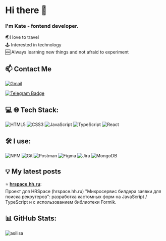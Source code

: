# Hi there 👋

### I'm Kate - fontend developer.

🌏I love to travel <br /> 🕹 Interested in technology <br /> 🆕 Always learning
new things and not afraid to experiment

## 📫 Contact Me

<a href="kateroshh@gmail.com" target="_blank"><img alt="Gmail" src="https://img.shields.io/badge/Gmail-D14836?style=for-the-badge&logo=gmail&logoColor=white" /></a>

<a href="https://t.me/kateroshh">
    <img src="https://img.shields.io/badge/Telegram-blue?style=for-the-badge&logo=telegram&logoColor=white" alt="Telegram Badge"/>
</a>

## 💻 🌐 Tech Stack:

![HTML5](https://img.shields.io/badge/html5-%23E34F26.svg?style=for-the-badge&logo=html5&logoColor=white)
![CSS3](https://img.shields.io/badge/css3-%231572B6.svg?style=for-the-badge&logo=css3&logoColor=white)
![JavaScript](https://img.shields.io/badge/javascript-%23323330.svg?style=for-the-badge&logo=javascript&logoColor=%23F7DF1E)
![TypeScript](https://img.shields.io/badge/typescript-%23007ACC.svg?style=for-the-badge&logo=typescript&logoColor=white)
![React](https://img.shields.io/badge/react-%2320232a.svg?style=for-the-badge&logo=react&logoColor=%2361DAFB)

<!-- ![Redux](https://img.shields.io/badge/redux-%23593d88.svg?style=for-the-badge&logo=redux&logoColor=white) -->

## 🛠️ I use:

![NPM](https://img.shields.io/badge/NPM-%23323330.svg?style=for-the-badge&logo=npm&logoColor=32CD32)
![Git](https://img.shields.io/badge/git-%23F05033.svg?style=for-the-badge&logo=git&logoColor=white)
![Postman](https://img.shields.io/badge/Postman-FF6C37?style=for-the-badge&logo=postman&logoColor=white)
![Figma](https://img.shields.io/badge/figma-%23F24E1E.svg?style=for-the-badge&logo=figma&logoColor=white)
![Jira](https://img.shields.io/badge/jira-%230A0FFF.svg?style=for-the-badge&logo=jira&logoColor=white)
![MongoDB](https://img.shields.io/badge/-MongoDB-13aa52?style=flat-square&logo=mongodb&logoColor=white)

  <!-- <img alt="redux" src="https://img.shields.io/badge/-Redux-764ABC?style=flat-square&logo=redux&logoColor=white" />
  <img alt="Docker" src="https://img.shields.io/badge/-Docker-46a2f1?style=flat-square&logo=docker&logoColor=white" /> -->

## 💡 My latest posts

⭐ [**hrspace.hh.ru**](https://github.com/Space-HR/hr-space-frontend): <br />
Проект для HRSpace (hrspace.hh.ru) "Микросервис билдера заявки для поиска
рекрутеров": разработка кастомных форм на JavaScript / TypeScript и с
использованием библиотеки Formik.

## 📊 GitHub Stats:

<p><img align="center" src="https://github-readme-stats.vercel.app/api/top-langs?username=kateroshh&show_icons=true&locale=en&layout=compact&theme=aura" alt="asilisa" /></p>
